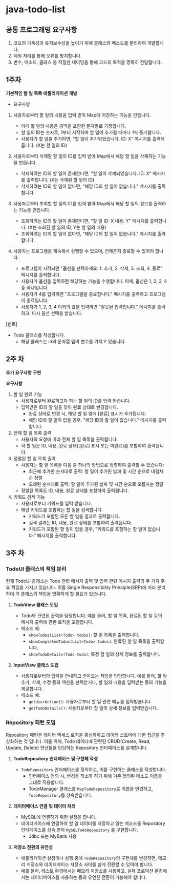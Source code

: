 # java-todo-list

## 공통 프로그래밍 요구사항
1. 코드의 가독성과 유지보수성을 높이기 위해 클래스와 메소드를 분리하여 개발합니다.
2. 예외 처리를 통해 오류를 방지합니다.
3. 변수, 메소드, 클래스 등 작절한 네이밍을 통해 코드의 목적을 명확히 전달합니다.

## 1주차
**기본적인 할 일 목록 애플리케이션 개발**

- 요구사항
1. 사용자로부터 할 일의 내용을 입력 받아 Map에 저장하는 기능을 만듭니다.
   - 이때 할 일의 내용은 공백을 포함한 문자열로 가정합니다.
   - 할 일의 ID는 숫자로, 1부터 시작하여 할 일이 추가될 때마다 1씩 증가합니다.
   - 사용자가 할 일을 추가하면, "할 일이 추가되었습니다. ID: X" 메시지를 출력해줍니다. (X는 할 일의 ID)
   

2. 사용자로부터 삭제할 할 일의 ID를 입력 받아 Map에서 해당 할 일을 삭제하는 기능을 만듭니다.
   - 삭제하려는 ID의 할 일이 존재한다면, "할 일이 삭제되었습니다. ID: X" 메시지를 출력합니다. (X는 삭제된 할 일의 ID)
   - 삭제하려는 ID의 할 일이 없다면, "해당 ID의 할 일이 없습니다." 메시지를 출력합니다.
     

3. 사용자로부터 조회할 할 일의 ID를 입력 받아 Map에서 해당 할 일의 정보를 출력하는 기능을 만듭니다.
   - 조회하려는 ID의 할 일이 존재한다면, "할 일 ID: X 내용: Y" 메시지를 출력합니다. (X는 조회된 할 일의 ID, Y는 할 일의 내용)
   - 조회하려는 ID의 할 일이 없다면, "해당 ID의 할 일이 없습니다." 메시지를 출력합니다.


4. 사용자는 프로그램을 계속해서 실행할 수 있으며, 언제든지 종료할 수 있어야 합니다.
   - 프로그램이 시작되면 "옵션을 선택하세요: 1. 추가, 2. 삭제, 3. 조회, 4. 종료" 메시지를 출력합니다.
   - 사용자가 옵션을 입력하면 해당하는 기능을 수행합니다. 이때, 옵션은 1, 2, 3, 4 중 하나입니다.
   - 사용자가 4를 입력하면 "프로그램을 종료합니다." 메시지를 출력하고 프로그램이 종료됩니다.
   - 사용자가 1, 2, 3, 4 이외의 값을 입력하면 "잘못된 입력입니다." 메시지를 출력하고, 다시 옵션 선택을 받습니다.
  
[힌트]
- Todo 클래스를 작성합니다.
   - 해당 클래스는 id와 문자열 멤버 변수를 가지고 있습니다.

## 2주 차
**추가 요구사항 구현**

**요구사항**

1. 할 일 완료 기능
   - 사용자로부터 완료하고자 하는 할 일의 ID를 입력 받습니다.
   - 입력받은 ID의 할 일을 찾아 완료 상태로 변경합니다.
     - 완료 상태로 변경 시, 해당 할 일 옆에 [완료] 표시가 추가됩니다.
     - 해당 ID의 할 일이 없을 경우, "해당 ID의 할 일이 없습니다." 메시지를 출력합니다.
2. 전체 할 일 목록 출력
   - 사용자의 요청에 따라 전체 할 일 목록을 출력합니다.
   - 각 할 일은 ID, 내용, 완료 상태([완료] 표시 또는 미완료)를 포함하여 출력됩니다.
3. 정렬된 할 일 목록 출력
   - 사용자는 할 일 목록을 다음 중 하나의 방법으로 정렬하여 출력할 수 있습니다:
     - 최근에 추가한 순서대로 출력: 할 일이 추가된 날짜 및 시간 순으로 내림차순 정렬
     - 오래된 순서대로 출력: 할 일이 추가된 날짜 및 시간 순으로 오름차순 정렬
   - 정렬된 목록도 ID, 내용, 완료 상태를 포함하여 출력됩니다.
4. 키워드 검색 기능
   - 사용자로부터 키워드를 입력 받습니다.
   - 해당 키워드를 포함하는 할 일을 검색합니다.
     - 키워드가 포함된 모든 할 일을 결과로 출력합니다.
     - 검색 결과는 ID, 내용, 완료 상태를 포함하여 출력됩니다.
     - 키워드가 포함된 할 일이 없을 경우, "키워드를 포함하는 할 일이 없습니다." 메시지를 출력합니다.

 ## 3주 차
### TodoUI 클래스의 책임 분리

현재 TodoUI 클래스는 Todo 관련 메시지 출력 및 입력 관련 메시지 출력의 두 가지 주요 책임을 가지고 있습니다. 이를 Single Responsibility Principle(SRP)에 따라 분리하여 각 클래스의 책임을 명확하게 할 필요가 있습니다.

1. **TodoView 클래스 도입**
   - Todo와 관련된 출력을 담당합니다. 예를 들어, 할 일 목록, 완료된 할 일 등의 메시지 출력에 관한 로직을 포함합니다.
   - 메소드 예:
     - `showTodos(List<Todo> todos)`: 할 일 목록을 출력합니다.
     - `showCompletedTodos(List<Todo> todos)`: 완료된 할 일 목록을 출력합니다.
     - `showTodoDetails(Todo todo)`: 특정 할 일의 상세 정보를 출력합니다.

2. **InputView 클래스 도입**
   - 사용자로부터의 입력을 안내하고 받아오는 책임을 담당합니다. 예를 들어, 할 일 추가, 삭제, 수정 등의 액션을 선택받거나, 할 일의 내용을 입력받는 등의 기능을 제공합니다.
   - 메소드 예:
     - `getUserAction()`: 사용자로부터 할 일 관련 메뉴를 입력받습니다.
     - `getTodoDetails()`: 사용자로부터 할 일의 상세 정보를 입력받습니다.


### Repository 패턴 도입

Repository 패턴은 데이터 액세스 로직을 중심화하고 데이터 스토어에 대한 접근을 추상화하는 것 입니다. 이를 위해, Todo 데이터에 관련된 CRUD(Create, Read, Update, Delete) 연산들을 담당하는 Repository 인터페이스를 설계합니다.

1. **TodoRepository 인터페이스 및 구현체 작성**
   - `TodoRepository` 인터페이스를 정의하고, 이를 구현하는 클래스를 작성합니다.
     - 인터페이스 정의 시, 변경을 최소화 하기 위해 기존  정의된 메소드 이름을 그대로 적용합니다.
     - TodoManager 클래스를 `MapTodoRepository`로 이름을 변경하고,  `TodoRepository`를 상속받습니다.

2. **데이터베이스 연결 및 데이터 처리**
   - MySQL에 연결하기 위한 설정을 합니다.
   - 데이터베이스에 연결하여 할 일 데이터를 저장하고 읽는 메소드를 Repository 인터페이스를 상속 받아 `MySQLTodoRepository` 를 구현합니다.
     - Jdbc 또는 MyBatis 사용

3. **저장소 전환의 유연성**
   - 애플리케이션 설정이나 실행 중에 `TodoRepository`의 구현체를 변경하면, 메모리 저장소와 데이터베이스 저장소 사이를 쉽게 전환할 수 있어야 합니다.
   - 예를 들어, 테스트 환경에서는 메모리 저장소를 사용하고, 실제 프로덕션 환경에서는 데이터베이스를 사용하는 등의 유연한 전환이 가능해야 합니다.

